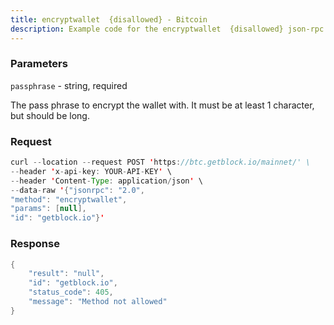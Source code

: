 ```yaml
---
title: encryptwallet  {disallowed} - Bitcoin
description: Example code for the encryptwallet  {disallowed} json-rpc method. Сomplete guide on how to use encryptwallet  {disallowed} json-rpc in GetBlock.io Web3 documentation.
---
```


### Parameters


`passphrase` - string, required

The pass phrase to encrypt the wallet with. It must be at least 1
character, but should be long.

### Request

``` java
curl --location --request POST 'https://btc.getblock.io/mainnet/' \
--header 'x-api-key: YOUR-API-KEY' \
--header 'Content-Type: application/json' \
--data-raw '{"jsonrpc": "2.0",
"method": "encryptwallet",
"params": [null],
"id": "getblock.io"}'
```

###  Response

``` java
{
    "result": "null",
    "id": "getblock.io",
    "status_code": 405,
    "message": "Method not allowed"
}
```


